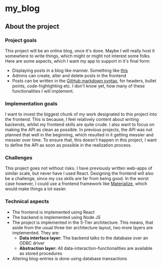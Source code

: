 # my_blog
## About the project
### Project goals
This project will be an online blog, once it's done. Maybe I will really host it somewhere to write
things, which might or might not interest some folks. Here are some aspects, which I want my app to
support in it's final form:
- Displaying posts in a blog like manner. Something like [this](https://leonardschuetz.ch/blog)
- Admins can create, alter and delete posts in the frontend
- Posts can be written in the
[GitHub markdown syntax](https://github.com/adam-p/markdown-here/wiki/Markdown-Cheatsheet), for
headers, bullet points, code-highlighting etc. I don't know yet, how many of these functionalities
I will implement.

### Implementation goals
I want to invest the biggest chunk of my work designated to this project into the frontend. This is
because, I feel relatively content about writing backends, whilst my frontend skills are quite crude.
I also want to focus on making the API as clean as possible. In previous projects, the API was not
planned that well in the beginning, which resulted in it getting messier and messier over time. To
ensure that, this doesn't happen in this project, I want to define the API as soon as possible in
the realization process.

### Challenges
This project goes not without risks. I have previously written web-apps of similar scale, but never
have I used React. Designing the frontend will also be a challenge, since my css skills are far from
being good. In the worst case however, I could use a frontend framework like
[Materialize](http://materializecss.com/), which would make things a lot easier.

### Technical aspects
- The frontend is implemented using React
- The backend is implemented using Node JS
- The project is implemented in the 5-Tier architecture. This means, that aside from the usual
three tier architecture layout, two more layers are implemented. They are:
  - __Data interface layer:__ The backend talks to the database over an ODBC driver
  - __Abstraction layer:__ All data-interaction-functionalities are available as stored procedures
- Altering blog-entries is done using database transactions
